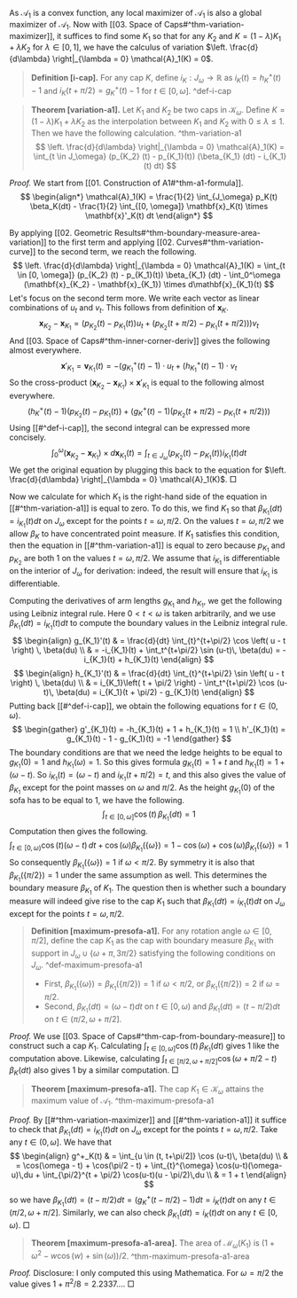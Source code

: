 As $\mathcal{A}_1$ is a convex function, any local maximizer of $\mathcal{A}_1$ is also a global maximizer of $\mathcal{A}_1$. Now with [[03. Space of Caps#^thm-variation-maximizer]], it suffices to find some $K_1$ so that for any $K_2$ and $K = (1 - \lambda)K_1 + \lambda K_2$ for $\lambda \in [0, 1]$, we have the calculus of variation $\left. \frac{d}{d\lambda} \right|_{\lambda = 0} \mathcal{A}_1(K) = 0$.

> __Definition [i-cap].__ For any cap $K$, define $i_K : J_\omega \to \mathbb{R}$ as $i_K(t) = h_K^+(t) - 1$ and $i_K(t + \pi / 2) = g^+_K(t) - 1$ for $t \in [0, \omega]$. ^def-i-cap

> __Theorem [variation-a1].__ Let $K_1$ and $K_2$ be two caps in $\mathcal{K}_\omega$. Define $K= (1-\lambda)K_1 + \lambda K_2$ as the interpolation between $K_1$ and $K_2$ with $0 \leq \lambda \leq 1$. Then we have the following calculation. ^thm-variation-a1
$$
\left. \frac{d}{d\lambda} \right|_{\lambda = 0} \mathcal{A}_1(K)
= \int_{t \in J_\omega} (p_{K_2} (t) - p_{K_1}(t)) (\beta_{K_1} (dt) - i_{K_1}(t) dt)
$$

_Proof._ We start from [[01. Construction of A1#^thm-a1-formula]].
$$
\begin{align*}
\mathcal{A}_1(K) = \frac{1}{2} \int_{J_\omega} p_K(t) \beta_K(dt) - 
\frac{1}{2} \int_{[0, \omega]} \mathbf{x}_K(t) \times \mathbf{x}'_K(t) dt
\end{align*}
$$

By applying [[02. Geometric Results#^thm-boundary-measure-area-variation]] to the first term and applying [[02. Curves#^thm-variation-curve]] to the second term, we reach the following.
$$
\left. \frac{d}{d\lambda} \right|_{\lambda = 0} \mathcal{A}_1(K)
= \int_{t \in [0, \omega]} (p_{K_2} (t) - p_{K_1}(t)) \beta_{K_1} (dt) - 
\int_0^\omega (\mathbf{x}_{K_2} - \mathbf{x}_{K_1}) \times d\mathbf{x}_{K_1}(t)
$$
Let's focus on the second term more. We write each vector as linear combinations of $u_t$ and $v_t$. This follows from definition of $\mathbf{x}_K$.
$$
\mathbf{x}_{K_2} - \mathbf{x}_{K_1} = (p_{K_2} (t) - p_{K_1} (t)) u_t + 
(p_{K_2} (t + \pi / 2) - p_{K_1} (t + \pi / 2))) v_t
$$
And [[03. Space of Caps#^thm-inner-corner-deriv]] gives the following almost everywhere.
$$
\mathbf{x}'_{K_1} = \mathbf{v}_{K_1}(t) = -(g_{K_1}^+(t) - 1) \cdot u_t + (h_{K_1}^+(t) - 1) \cdot v_t
$$
So the cross-product $(\mathbf{x}_{K_2} - \mathbf{x}_{K_1}) \times \mathbf{x}'_{K_1}$ is equal to the following almost everywhere.
$$
(h_K^+(t) - 1) (p_{K_2} (t) - p_{K_1} (t)) + (g_K^+(t) - 1) (p_{K_2} (t + \pi / 2) - p_{K_1} (t + \pi / 2)))
$$
Using [[#^def-i-cap]], the second integral can be expressed more concisely.
$$
\int_0^\omega (\mathbf{x}_{K_2} - \mathbf{x}_{K_1}) \times d\mathbf{x}_{K_1}(t) = 
\int_{t \in J_\omega} (p_{K_2} (t) - p_{K_1}(t)) i_{K_1}(t) dt
$$
We get the original equation by plugging this back to the equation for $\left. \frac{d}{d\lambda} \right|_{\lambda = 0} \mathcal{A}_1(K)$. □

Now we calculate for which $K_1$ is the right-hand side of the equation in [[#^thm-variation-a1]] is equal to zero. To do this, we find $K_1$ so that $\beta_{K_1}(dt) = i_{K_1}(t)dt$ on $J_\omega$ except for the points $t = \omega, \pi/2$. On the values $t = \omega, \pi/2$ we allow $\beta_K$ to have concentrated point measure. If $K_1$ satisfies this condition, then the equation in [[#^thm-variation-a1]] is equal to zero because $p_{K_1}$ and $p_{K_2}$ are both 1 on the values $t = \omega, \pi/2$. We assume that $i_{K_1}$ is differentiable on the interior of $J_\omega$ for derivation: indeed, the result will ensure that $i_{K_1}$ is differentiable.

Computing the derivatives of arm lengths $g_{K_1}$ and $h_{K_1}$, we get the following using Leibniz integral rule. Here $0 < t < \omega$ is taken arbitrarily, and we use $\beta_{K_1}(dt) = i_{K_1}(t)dt$ to compute the boundary values in the Leibniz integral rule.
$$
\begin{align}
g_{K_1}'(t) & = \frac{d}{dt} \int_{t}^{t+\pi/2} \cos \left( u - t \right) \, \beta(du) \\
& = -i_{K_1}(t) + \int_t^{t+\pi/2} \sin (u-t)\, \beta(du) = -i_{K_1}(t) + h_{K_1}(t) 
\end{align}
$$
$$
\begin{align}
h_{K_1}'(t) & = \frac{d}{dt} \int_{t}^{t+\pi/2} \sin \left( u - t \right) \, \beta(du) \\
& = i_{K_1}\left( t + \pi/2 \right) - \int_t^{t+\pi/2} \cos (u-t)\, \beta(du) = i_{K_1}(t + \pi/2) - g_{K_1}(t)
\end{align}
$$
Putting back [[#^def-i-cap]], we obtain the following equations for $t \in (0, \omega)$.
$$
\begin{gather}
g'_{K_1}(t) = -h_{K_1}(t) + 1 + h_{K_1}(t) = 1 \\
h'_{K_1}(t) = g_{K_1}(t) - 1 - g_{K_1}(t) = -1
\end{gather}
$$
The boundary conditions are that we need the ledge heights to be equal to $g_{K_1}(0)=1$ and $h_{K_1}(\omega)=1$. So this gives formula $g_{K_1}(t) = 1 + t$ and $h_{K_1}(t) = 1 + (\omega-t)$. So $i_{K_1}(t) = (\omega-t)$ and $i_{K_1}(t+\pi/2) = t$, and this also gives the value of $\beta_{K_1}$ except for the point masses on $\omega$ and $\pi/2$. As the height $g_{K_1}(0)$ of the sofa has to be equal to 1, we have the following.
$$
\int_{t \in [0, \omega] } \cos \left( t \right) \, \beta_{K_1} (dt) = 1
$$
Computation then gives the following.
$$
\int_{t \in [0, \omega)} \cos (t) (\omega-t) \, dt + \cos(\omega) \beta_{K_1}(\{\omega\}) = 1 - \cos (\omega) + \cos (\omega) \beta_{K_1}(\left\{ \omega \right\}) = 1
$$
So consequently $\beta_{K_1}(\{\omega\}) = 1$ if $\omega < \pi/2$. By symmetry it is also that $\beta_{K_1}(\{\pi/2\}) = 1$ under the same assumption as well. This determines the boundary measure $\beta_{K_1}$ of $K_1$. The question then is whether such a boundary measure will indeed give rise to the cap $K_1$ such that $\beta_{K_1}(dt) = i_{K_1}(t)dt$ on $J_\omega$ except for the points $t = \omega, \pi/2$.

> __Definition [maximum-presofa-a1].__ For any rotation angle $\omega \in [0, \pi/2]$, define the cap $K_1$ as the cap with boundary measure $\beta_{K_1}$ with support in $J_{\omega} \cup \left\{ \omega + \pi, 3 \pi/2 \right\}$ satisfying the following conditions on $J_{\omega}$. ^def-maximum-presofa-a1
> 
> - First, $\beta_{K_1}(\{\omega\}) = \beta_{K_1}(\{\pi/2\}) = 1$ if $\omega < \pi/2$, or $\beta_{K_1}\left( \left\{ \pi/2 \right\} \right) = 2$ if $\omega = \pi/2$.
> - Second, $\beta_{{K_1}}(dt) = (\omega -t)dt$ on $t \in [0, \omega)$ and $\beta_{K_1}(dt) = (t - \pi/2)dt$ on $t \in (\pi/2, \omega + \pi/2]$. 

_Proof._ We use [[03. Space of Caps#^thm-cap-from-boundary-measure]] to construct such a cap $K_1$. Calculating $\int_{t \in [0, \omega] } \cos \left( t \right) \, \beta_{K_1} (dt)$ gives 1 like the computation above. Likewise, calculating $\int_{t \in [\pi/2, \omega + \pi/2]} \cos\left( \omega + \pi/2 - t \right)  \, \beta_K(dt)$ also gives 1 by a similar computation. □

> __Theorem [maximum-presofa-a1].__ The cap $K_1 \in \mathcal{K}_{\omega}$ attains the maximum value of $\mathcal{A}_1$. ^thm-maximum-presofa-a1

_Proof._ By [[#^thm-variation-maximizer]] and [[#^thm-variation-a1]] it suffice to check that $\beta_{K_1}(dt) = i_{K_1}(t)dt$ on $J_\omega$ except for the points $t = \omega, \pi/2$. Take any $t \in (0, \omega]$. We have that
$$
\begin{align}
g^+_K(t) & = \int_{u \in (t, t+\pi/2]} \cos (u-t)\, \beta(du) \\
& = \cos(\omega - t) + \cos(\pi/2 - t) + \int_{t}^{\omega} \cos(u-t)(\omega-u)\,du + \int_{\pi/2}^{t + \pi/2} \cos(u-t)(u - \pi/2)\,du  \\
& = 1 + t
\end{align}
$$
so we have $\beta_{K_1}(dt) = (t - \pi/2) dt = (g^+_K(t - \pi/2) - 1) dt = i_K(t) dt$ on any $t \in (\pi/2, \omega + \pi/2]$. Similarly, we can also check $\beta_{K_1}(dt) = i_K(t) dt$ on any $t \in [0, \omega)$. □

> __Theorem [maximum-presofa-a1-area].__ The area of $\mathcal{M}_{\omega}(K_1)$ is $\left(1+\omega^2-w \cos(w) + \sin(\omega) \right)/2$.  ^thm-maximum-presofa-a1-area

_Proof._ Disclosure: I only computed this using Mathematica. For $\omega=\pi/2$ the value gives $1+\pi^2/8 = 2.2337\dots$. □